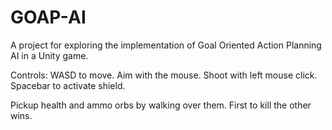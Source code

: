 # GOAP-AI

A project for exploring the implementation of Goal Oriented Action Planning AI in a Unity game.

Controls:
WASD to move.
Aim with the mouse.
Shoot with left mouse click.
Spacebar to activate shield.

Pickup health and ammo orbs by walking over them.
First to kill the other wins.
